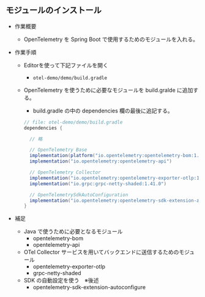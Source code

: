 ## モジュールのインストール

- 作業概要
  - OpenTelemetry を Spring Boot で使用するためのモジュールを入れる。

- 作業手順
  - Editorを使って下記ファイルを開く
    - `otel-demo/demo/build.gradle`
  - OpenTelemetry を使うために必要なモジュールを build.gralde に追加する。
    - build.gradle の中の dependencies 欄の最後に追記する。

    ```java
    // file: otel-demo/demo/build.gradle
    dependencies {

      // 略

      // OpenTelemetry Base
      implementation(platform("io.opentelemetry:opentelemetry-bom:1.11.0"))
      implementation("io.opentelemetry:opentelemetry-api")

      // OpenTelemetry Collector
      implementation("io.opentelemetry:opentelemetry-exporter-otlp:1.11.0")
      implementation("io.grpc:grpc-netty-shaded:1.41.0")

      // OpenTelemetrySdkAutoConfiguration
      implementation("io.opentelemetry:opentelemetry-sdk-extension-autoconfigure:1.11.0-alpha")
    }
    ```

- 補足
  - Java で使うために必要となるモジュール
    - opentelemetry-bom
    - opentelemetry-api
  - OTel Collector サービスを用いてバックエンドに送信するためのモジュール
    - opentelemetry-exporter-otlp
    - grpc-netty-shaded
  - SDK の自動設定を使う　※後述
    - opentelemetry-sdk-extension-autoconfigure
